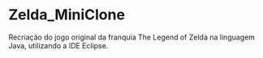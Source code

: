 # Zelda_MiniClone
Recriação do jogo original da franquia The Legend of Zelda na linguagem Java, utilizando a IDE Eclipse.
